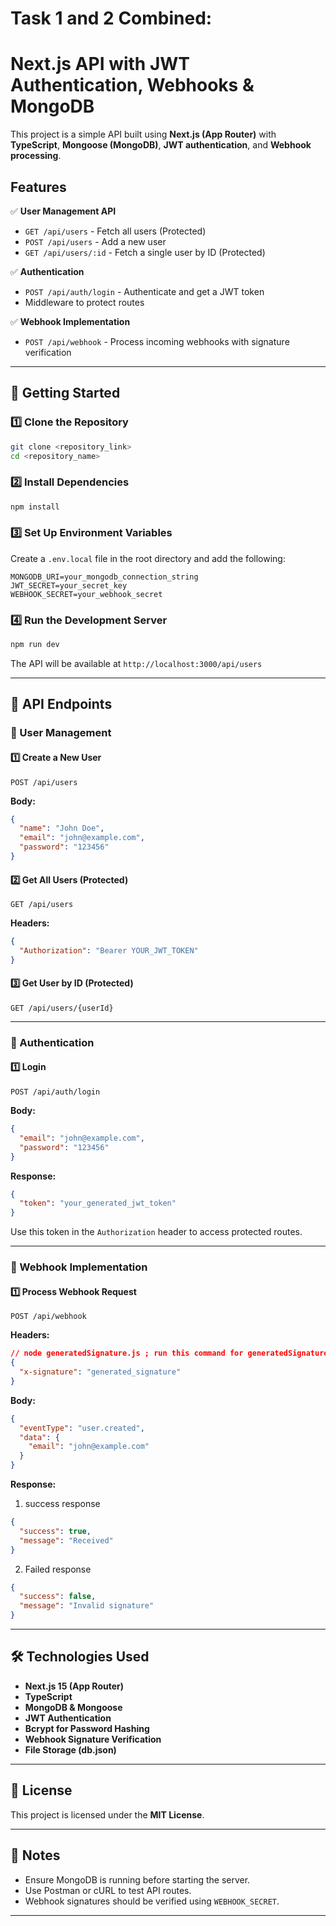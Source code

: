 # Task 1 and 2 Combined:

# Next.js API with JWT Authentication, Webhooks & MongoDB

This project is a simple API built using **Next.js (App Router)** with **TypeScript**, **Mongoose (MongoDB)**, **JWT authentication**, and **Webhook processing**.

## Features

✅ **User Management API**

- `GET /api/users` - Fetch all users (Protected)
- `POST /api/users` - Add a new user
- `GET /api/users/:id` - Fetch a single user by ID (Protected)

✅ **Authentication**

- `POST /api/auth/login` - Authenticate and get a JWT token
- Middleware to protect routes

✅ **Webhook Implementation**

- `POST /api/webhook` - Process incoming webhooks with signature verification

---

## 🚀 Getting Started

### 1️⃣ Clone the Repository

```sh
git clone <repository_link>
cd <repository_name>
```

### 2️⃣ Install Dependencies

```sh
npm install
```

### 3️⃣ Set Up Environment Variables

Create a `.env.local` file in the root directory and add the following:

```env
MONGODB_URI=your_mongodb_connection_string
JWT_SECRET=your_secret_key
WEBHOOK_SECRET=your_webhook_secret
```

### 4️⃣ Run the Development Server

```sh
npm run dev
```

The API will be available at `http://localhost:3000/api/users`

---

## 📌 API Endpoints

### **🔹 User Management**

#### **1️⃣ Create a New User**

```http
POST /api/users
```

**Body:**

```json
{
  "name": "John Doe",
  "email": "john@example.com",
  "password": "123456"
}
```

#### **2️⃣ Get All Users (Protected)**

```http
GET /api/users
```

**Headers:**

```json
{
  "Authorization": "Bearer YOUR_JWT_TOKEN"
}
```

#### **3️⃣ Get User by ID (Protected)**

```http
GET /api/users/{userId}
```

---

### **🔹 Authentication**

#### **1️⃣ Login**

```http
POST /api/auth/login
```

**Body:**

```json
{
  "email": "john@example.com",
  "password": "123456"
}
```

**Response:**

```json
{
  "token": "your_generated_jwt_token"
}
```

Use this token in the `Authorization` header to access protected routes.

---

### **🔹 Webhook Implementation**

#### **1️⃣ Process Webhook Request**

```http
POST /api/webhook
```

**Headers:**

```json
// node generatedSignature.js ; run this command for generatedSignature
{
  "x-signature": "generated_signature"
}
```

**Body:**

```json
{
  "eventType": "user.created",
  "data": {
    "email": "john@example.com"
  }
}
```

**Response:**

1. success response

```json
{
  "success": true,
  "message": "Received"
}
```

2. Failed response

```json
{
  "success": false,
  "message": "Invalid signature"
}
```

---

## 🛠 Technologies Used

- **Next.js 15 (App Router)**
- **TypeScript**
- **MongoDB & Mongoose**
- **JWT Authentication**
- **Bcrypt for Password Hashing**
- **Webhook Signature Verification**
- **File Storage (db.json)**

---

## 📜 License

This project is licensed under the **MIT License**.

---

## 📝 Notes

- Ensure MongoDB is running before starting the server.
- Use Postman or cURL to test API routes.
- Webhook signatures should be verified using `WEBHOOK_SECRET`.

---
